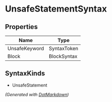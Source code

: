 # UnsafeStatementSyntax

## Properties

| Name          | Type        |
| ------------- | ----------- |
| UnsafeKeyword | SyntaxToken |
| Block         | BlockSyntax |

## SyntaxKinds

* UnsafeStatement

*\(Generated with [DotMarkdown](http://github.com/JosefPihrt/DotMarkdown)\)*